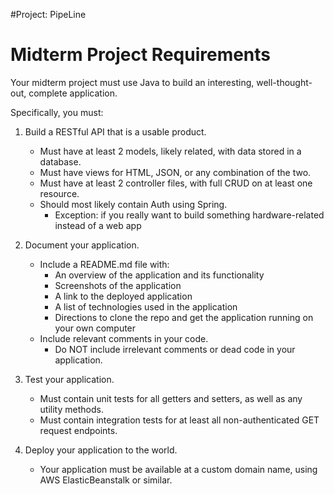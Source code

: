 #Project: PipeLine


# Midterm Project Requirements

Your midterm project must use Java to build an interesting, well-thought-out, complete application.

Specifically, you must:

1. Build a RESTful API that is a usable product.
    - Must have at least 2 models, likely related, with data stored in a database.
    - Must have views for HTML, JSON, or any combination of the two.
    - Must have at least 2 controller files, with full CRUD on at least one resource.
    - Should most likely contain Auth using Spring.
        - Exception: if you really want to build something hardware-related instead of a web app

2. Document your application.
    - Include a README.md file with:
        - An overview of the application and its functionality
        - Screenshots of the application
        - A link to the deployed application
        - A list of technologies used in the application
        - Directions to clone the repo and get the application running on your own computer
    - Include relevant comments in your code.
        - Do NOT include irrelevant comments or dead code in your application.

3. Test your application.
    - Must contain unit tests for all getters and setters, as well as any utility methods.
    - Must contain integration tests for at least all non-authenticated GET request endpoints.

4. Deploy your application to the world.
    - Your application must be available at a custom domain name, using AWS ElasticBeanstalk or similar.
